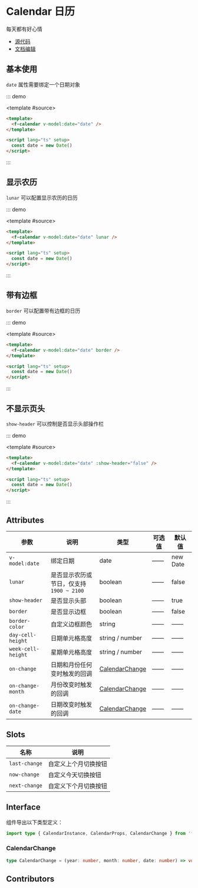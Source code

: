 # Calendar 日历

每天都有好心情

- [源代码](https://github.com/FightingDesign/fighting-design/tree/master/packages/fighting-design/calendar)
- [文档编辑](https://github.com/FightingDesign/fighting-design/blob/master/docs/components/calendar.md)

## 基本使用

`date` 属性需要绑定一个日期对象

::: demo

<template #source>
<f-calendar v-model:date="date" />
</template>

```html
<template>
  <f-calendar v-model:date="date" />
</template>

<script lang="ts" setup>
  const date = new Date()
</script>
```

:::

## 显示农历

`lunar` 可以配置显示农历的日历

::: demo

<template #source>
<f-calendar v-model:date="date" lunar />
</template>

```html
<template>
  <f-calendar v-model:date="date" lunar />
</template>

<script lang="ts" setup>
  const date = new Date()
</script>
```

:::

## 带有边框

`border` 可以配置带有边框的日历

::: demo

<template #source>
<f-calendar v-model:date="date" border />
</template>

```html
<template>
  <f-calendar v-model:date="date" border />
</template>

<script lang="ts" setup>
  const date = new Date()
</script>
```

:::

## 不显示页头

`show-header` 可以控制是否显示头部操作栏

::: demo

<template #source>
<f-calendar v-model:date="date" :show-header="false"/>
</template>

```html
<template>
  <f-calendar v-model:date="date" :show-header="false" />
</template>

<script lang="ts" setup>
  const date = new Date()
</script>
```

:::

## Attributes

| 参数               | 说明                                     | 类型                                         | 可选值 | 默认值   |
| ------------------ | ---------------------------------------- | -------------------------------------------- | ------ | -------- |
| `v-model:date`     | 绑定日期                                 | date                                         | ——     | new Date |
| `lunar`            | 是否显示农历或节日，仅支持 `1900 ~ 2100` | boolean                                      | ——     | false    |
| `show-header`      | 是否显示头部                             | boolean                                      | ——     | true     |
| `border`           | 是否显示边框                             | boolean                                      | ——     | false    |
| `border-color`     | 自定义边框颜色                           | string                                       | ——     | ——       |
| `day-cell-height`  | 日期单元格高度                           | string / number                              | ——     | ——       |
| `week-cell-height` | 星期单元格高度                           | string / number                              | ——     | ——       |
| `on-change`        | 日期和月份任何变时触发的回调             | <a href="#calendarchange">CalendarChange</a> | ——     | ——       |
| `on-change-month`  | 月份改变时触发的回调                     | <a href="#calendarchange">CalendarChange</a> | ——     | ——       |
| `on-change-date`   | 日期改变时触发的回调                     | <a href="#calendarchange">CalendarChange</a> | ——     | ——       |

## Slots

| 名称          | 说明                 |
| ------------- | -------------------- |
| `last-change` | 自定义上个月切换按钮 |
| `now-change`  | 自定义今天切换按钮   |
| `next-change` | 自定义下个月切换按钮 |

## Interface

组件导出以下类型定义：

```ts
import type { CalendarInstance, CalendarProps, CalendarChange } from 'fighting-design'
```

### CalendarChange

```ts
type CalendarChange = (year: number, month: number, date: number) => void
```

## Contributors

<a href="https://github.com/Tyh2001" target="_blank">
  <f-avatar round src="https://avatars.githubusercontent.com/u/73180970?v=4" />
</a>

<a href="https://github.com/xiaozhuclassmate" target="_blank">
  <f-avatar round src="https://avatars.githubusercontent.com/u/87807886?v=4" />
</a>

<script setup lang="ts">
  const date = new Date()
</script>

